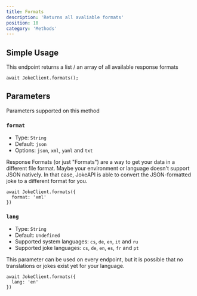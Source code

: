 ```yaml
---
title: Formats
description: 'Returns all avaliable formats'
position: 10
category: 'Methods'
---
```


## Simple Usage

This endpoint returns a list / an array of all available response formats

```javascript[index.js]
await JokeClient.formats();
```

## Parameters

Parameters supported on this method

### `format`

- Type: `String`
- Default: `json`
- Options: `json`, `xml`, `yaml` and `txt`

Response Formats (or just "Formats") are a way to get your data in a different file format.
Maybe your environment or language doesn't support JSON natively. In that case, JokeAPI is able to convert the JSON-formatted joke to a different format for you.

```javascript[index.js]
await JokeClient.formats({
  format: 'xml'
})
```

### `lang`

- Type: `String`
- Default: `Undefined`
- Supported system languages: `cs`, `de`, `en`, `it` and `ru`
- Supported joke languages: `cs`, `de`, `en`, `es`, `fr` and `pt`

This parameter can be used on every endpoint, but it is possible that no translations or jokes exist yet for your language.

```javascript[index.js]
await JokeClient.formats({
  lang: 'en'
})
```
